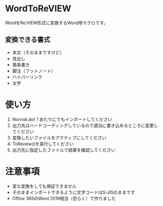 # WordToReVIEW

WordをRe:VIEW形式に変換するWord用マクロです。

## 変換できる書式

 * 本文（そのままですけど）
 * 見出し
 * 箇条書き
 * 脚注（フットノート）
 * ハイパーリンク
 * 太字
 
# 使い方

1. Normal.dot？あたりにでもインポートしてください
2. 出力先はハードコーディングしているので適当に書き込めるところに変更してください
3. 変換したいファイルをアクティブにしてください
4. ToReview()を実行してください
5. 出力先に指定したファイルで結果を確認してください

# 注意事項

 * 変な変換をしても保証できません
 * そのままインポートできるように文字コードはS-JISのままです
 * Office 365のWord 2019相当（恐らく）で作りました
